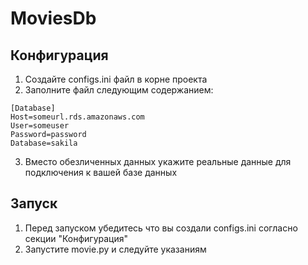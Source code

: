 # MoviesDb

## Конфигурация

1. Создайте configs.ini файл в корне проекта
2. Заполните файл следующим содержанием:

````
[Database]
Host=someurl.rds.amazonaws.com
User=someuser
Password=password
Database=sakila
````

3. Вместо обезличенных данных укажите реальные данные для подключения к вашей базе данных

## Запуск

1. Перед запуском убедитесь что вы создали configs.ini согласно секции "Конфигурация"
2. Запустите movie.py и следуйте указаниям